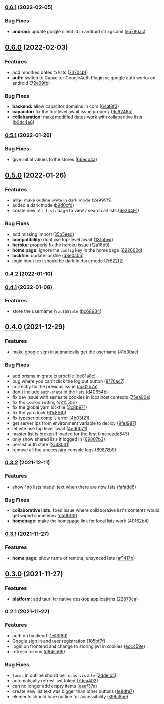 ### [0.6.1](https://github.com/zsaquarian/listman/compare/v0.6.0...v0.6.1) (2022-02-05)


### Bug Fixes

* **android:** update google client id in android strings.xml ([e5780ac](https://github.com/zsaquarian/listman/commit/e5780acb0fae25817e40af715d4f5290dbe4a16b))

## [0.6.0](https://github.com/zsaquarian/listman/compare/v0.5.1...v0.6.0) (2022-02-03)


### Features

* add modified dates to lists ([7370cb1](https://github.com/zsaquarian/listman/commit/7370cb177642b4e99ca0ba27924888e6b526be26))
* **auth:** switch to Capacitor GoogleAuth Plugin so google auth works on android ([72e99fb](https://github.com/zsaquarian/listman/commit/72e99fb58f9e07fe400892a2028880c676ce75ac))


### Bug Fixes

* **backend:** allow capacitor domains in cors ([64af8f3](https://github.com/zsaquarian/listman/commit/64af8f38d9093b52beaf868ccc3adfeb6daac1d2))
* **capacitor:** fix the top-level await issue properly ([9c9246b](https://github.com/zsaquarian/listman/commit/9c9246b87aeacddc713fcd7cc89aa902f5e69d9f))
* **collabaration:** make modified dates work with collabaritive lists ([b0dc4e8](https://github.com/zsaquarian/listman/commit/b0dc4e8728da26d1474c5ee87875e309dfc9ff82))

### [0.5.1](https://github.com/zsaquarian/listman/compare/v0.5.0...v0.5.1) (2022-01-26)


### Bug Fixes

* give initial values to the stores ([66ecb4a](https://github.com/zsaquarian/listman/commit/66ecb4a92529b5b660ff6fa03cb2d97dbd3b4ec8))

## [0.5.0](https://github.com/zsaquarian/listman/compare/v0.4.2...v0.5.0) (2022-01-26)


### Features

* **a11y:** make outline white in dark mode ([2e995f5](https://github.com/zsaquarian/listman/commit/2e995f5afc2f3f3a4b9f9e7103839e0580b80f02))
* added a dark mode ([b9d0cfd](https://github.com/zsaquarian/listman/commit/b9d0cfd720606d5516d8fa8823f1284220b768f5))
* create new `all lists` page to view / search all lists ([6e24491](https://github.com/zsaquarian/listman/commit/6e2449197b4798b8cdad12a497a9cb697c02978b))


### Bug Fixes

* add missing import ([85b5eed](https://github.com/zsaquarian/listman/commit/85b5eedd6a5e35a032a354be28026cdde3f80de3))
* **compatibility:** dont use top-level await ([131bbed](https://github.com/zsaquarian/listman/commit/131bbed8e2eb9a599d1eebfba1ef07837581be1b))
* **heroku:** properly fix the heroku issue ([f2a18b9](https://github.com/zsaquarian/listman/commit/f2a18b91b4761a82c6ca72d180ebb92ea9b8048f))
* **home page:** ignore the `config` key in the home page ([692062d](https://github.com/zsaquarian/listman/commit/692062d55f6f28405f00311874de9b1422ec4977))
* **lockfile:** update lockfile ([d3e0a05](https://github.com/zsaquarian/listman/commit/d3e0a0558af84d5a2e86f8374040ca76a2287b7f))
* login input text should be dark in dark mode ([7c522f2](https://github.com/zsaquarian/listman/commit/7c522f2113dda9dc97328f05164f35c7c0b630e8))

### [0.4.2](https://github.com/zsaquarian/listman/compare/v0.4.1...v0.4.2) (2022-01-10)

### [0.4.1](https://github.com/zsaquarian/listman/compare/v0.4.0...v0.4.1) (2022-01-08)


### Features

* store the username in `authState` ([bc68934](https://github.com/zsaquarian/listman/commit/bc6893475111b9406cf6e892c98a243afbbadad1))

## [0.4.0](https://github.com/zsaquarian/listman/compare/v0.3.2...v0.4.0) (2021-12-29)


### Features

* make google sign in autmatically get the username ([41d30ae](https://github.com/zsaquarian/listman/commit/41d30aef4715217eadfea757d7a389ae4310fdf0))


### Bug Fixes

* add prisma migrate to procfile ([de81a8c](https://github.com/zsaquarian/listman/commit/de81a8ca867dc885e73ec91898c66c544c53d18c))
* bug where you can't click the log out button ([8776ac7](https://github.com/zsaquarian/listman/commit/8776ac7254d82a92569299e9b4c7b2f051eb64b9))
* correctly fix the previous issue ([ac62b7a](https://github.com/zsaquarian/listman/commit/ac62b7a6db24eb92b3f4e8594b1c321f64e2ddbd))
* don't include `auth-state` in the lists ([d40654b](https://github.com/zsaquarian/listman/commit/d40654b7af6fd0ee2445414522fac7ef270eea64))
* fix dev issue with samesite cookies in localhost contexts ([75ea90e](https://github.com/zsaquarian/listman/commit/75ea90e7c36cd83296bd53f384b321505ec4785b))
* fix the cookie setting ([e2155bd](https://github.com/zsaquarian/listman/commit/e2155bd06f0f9ef81db5fd8c5085c1190aa98cc3))
* fix the global yarn lockfile ([3c8b971](https://github.com/zsaquarian/listman/commit/3c8b9713dcdc741ca99e7763f923277056622d5a))
* fix the yarn lock ([61c8f60](https://github.com/zsaquarian/listman/commit/61c8f6069222b3a01eb75da19148968c38a376fd))
* fix typescript compile error ([4b03f21](https://github.com/zsaquarian/listman/commit/4b03f21543eb2f17979396ccc321624f7427d534))
* get server ips from environment variable to deploy ([9fe1987](https://github.com/zsaquarian/listman/commit/9fe19877cf462bc8977d7f0bef7e34592b34b034))
* let vite use top level await ([4ed0071](https://github.com/zsaquarian/listman/commit/4ed00718b23a9d611072335e6d9d2868978755fc))
* master list is broken if loaded for the first time ([eede843](https://github.com/zsaquarian/listman/commit/eede843379a8ed19da9b78c72894923a639fca55))
* only show shared lists if logged in ([69807b3](https://github.com/zsaquarian/listman/commit/69807b337022a37f6573024b6b5e065d1b2132c9))
* persist auth state ([2748031](https://github.com/zsaquarian/listman/commit/2748031c890e9e96c8817192a288e5f9703cf601))
* remove all the unecessary console logs ([69878b9](https://github.com/zsaquarian/listman/commit/69878b9e47ed55daa53760e4455dde3789636fee))

### [0.3.2](https://github.com/zsaquarian/listman/compare/v0.3.1...v0.3.2) (2021-12-11)


### Features

* show "no lists made" text when there are now lists ([fafadd6](https://github.com/zsaquarian/listman/commit/fafadd6087d50f191fd3781d7a120b2307c3c597))


### Bug Fixes

* **collaborative lists:** fixed issue where collaborative list's contents would get wiped sometimes ([db06f3f](https://github.com/zsaquarian/listman/commit/db06f3f6eff9f0f1eae2e854c06b4b7b888645d4))
* **homepage:** make the homepage link for local lists work ([40162b4](https://github.com/zsaquarian/listman/commit/40162b42f6aa2887f5cb3c7b6c1e549db394592d))

### [0.3.1](https://github.com/zsaquarian/listman/compare/v0.3.0...v0.3.1) (2021-11-27)


### Features

* **home page:** show name of remote, unsynced lists ([af1417b](https://github.com/zsaquarian/listman/commit/af1417b87b3396a83f82ec0712e7bdbf4585f9fd))

## [0.3.0](https://github.com/zsaquarian/listman/compare/v0.2.1...v0.3.0) (2021-11-27)


### Features

* **platform:** add tauri for native desktop applications ([22879ca](https://github.com/zsaquarian/listman/commit/22879ca0ef81fd1895b3063a8dc80605222b7f98))

### 0.2.1 (2021-11-22)


### Features

* auth on backend ([1e03f8d](https://github.com/zsaquarian/listman/commit/1e03f8d9c976e3d966dde83549c499d9b68aa094))
* Google sign in and user registration ([105bf7f](https://github.com/zsaquarian/listman/commit/105bf7f562c4bf6682cadfa6268e060176efb428))
* login on frontend and change to storing jwt in cookies ([ecc459e](https://github.com/zsaquarian/listman/commit/ecc459e5d4e40baf09d725e09e3a1d50123a339d))
* refresh tokens ([d646b99](https://github.com/zsaquarian/listman/commit/d646b99ff7de0b48e3fbe96eba1003dbb09c7c13))


### Bug Fixes

* `focus` in outline should be `focus-visible` ([2dde1b5](https://github.com/zsaquarian/listman/commit/2dde1b51a685f5aa9a962731c2d3ae07e9e8f833))
* automatically refresh jwt token ([7dea402](https://github.com/zsaquarian/listman/commit/7dea4025d8766feeb2f947e3c319f978c5b7b550))
* can no longer add empty items ([eaef37a](https://github.com/zsaquarian/listman/commit/eaef37a4fdd372ff45840304fc9c600daa762e00))
* create new list text was bigger than other buttons ([fe8dfe7](https://github.com/zsaquarian/listman/commit/fe8dfe75a5b2652805189c128491e2739b2e0dab))
* elements should have outline for accessibility ([898a8be](https://github.com/zsaquarian/listman/commit/898a8be46e156f99fd46b0f231c4ad2d0e092c87))
